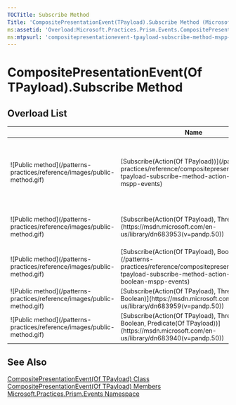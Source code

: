 ```yaml
---
TOCTitle: Subscribe Method
Title: 'CompositePresentationEvent(TPayload).Subscribe Method (Microsoft.Practices.Prism.Events)'
ms:assetid: 'Overload:Microsoft.Practices.Prism.Events.CompositePresentationEvent\`1.Subscribe'
ms:mtpsurl: 'compositepresentationevent-tpayload-subscribe-method-mspp-events.md'
---
```



# CompositePresentationEvent(Of TPayload).Subscribe Method

## Overload List

<table>
<thead>
<tr class="header">
<th> </th>
<th>Name</th>
<th>Description</th>
</tr>
</thead>
<tbody>
<tr class="odd">
<td>![Public method](/patterns-practices/reference/images/public-method.gif)</td>
<td>[Subscribe(Action(Of TPayload))](/patterns-practices/reference/compositepresentationevent-tpayload-subscribe-method-action-tpayload-mspp-events)</a></td>
<td><div class="summary">
Subscribes a delegate to an event that will be published on the PublisherThread. [CompositePresentationEvent(Of TPayload)](/patterns-practices/reference/compositepresentationevent-tpayload-class-mspp-events) will maintain a [WeakReference](http://msdn.microsoft.com/en-us/library/hbh8w2zd) to the target of the supplied action delegate.
</div></td>
</tr>
<tr class="even">
<td>![Public method](/patterns-practices/reference/images/public-method.gif)</td>
<td>[Subscribe(Action(Of TPayload), ThreadOption)](https://msdn.microsoft.com/en-us/library/dn683953(v=pandp.50))</td>
<td><div class="summary">
Subscribes a delegate to an event. CompositePresentationEvent will maintain a [WeakReference](http://msdn.microsoft.com/en-us/library/hbh8w2zd) to the Target of the supplied action delegate.
</div></td>
</tr>
<tr class="odd">
<td>![Public method](/patterns-practices/reference/images/public-method.gif)</td>
<td>[Subscribe(Action(Of TPayload), Boolean)](/patterns-practices/reference/compositepresentationevent-tpayload-subscribe-method-action-tpayload-boolean-mspp-events)</a></td>
<td><div class="summary">
Subscribes a delegate to an event that will be published on the PublisherThread.
</div></td>
</tr>
<tr class="even">
<td>![Public method](/patterns-practices/reference/images/public-method.gif)</td>
<td>[Subscribe(Action(Of TPayload), ThreadOption, Boolean)](https://msdn.microsoft.com/en-us/library/dn683959(v=pandp.50))</td>
<td><div class="summary">
Subscribes a delegate to an event.
</div></td>
</tr>
<tr class="odd">
<td>![Public method](/patterns-practices/reference/images/public-method.gif)</td>
<td>[Subscribe(Action(Of TPayload), ThreadOption, Boolean, Predicate(Of TPayload))](https://msdn.microsoft.com/en-us/library/dn683940(v=pandp.50))</td>
<td><div class="summary">
Subscribes a delegate to an event.
</div></td>
</tr>
</tbody>
</table>

## See Also

[CompositePresentationEvent(Of TPayload) Class](/patterns-practices/reference/compositepresentationevent-tpayload-class-mspp-events)<br/> 
[CompositePresentationEvent(Of TPayload) Members](/patterns-practices/reference/compositepresentationevent-tpayload-members-mspp-events)<br/>
[Microsoft.Practices.Prism.Events Namespace](/patterns-practices/reference/mspp-events-namespace)<br/>
